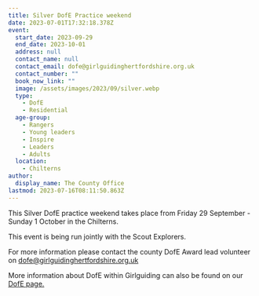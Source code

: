 ```yaml
---
title: Silver DofE Practice weekend
date: 2023-07-01T17:32:18.378Z
event:
  start_date: 2023-09-29
  end_date: 2023-10-01
  address: null
  contact_name: null
  contact_email: dofe@girlguidinghertfordshire.org.uk
  contact_number: ""
  book_now_link: ""
  image: /assets/images/2023/09/silver.webp
  type:
    - DofE
    - Residential
  age-group:
    - Rangers
    - Young leaders
    - Inspire
    - Leaders
    - Adults
  location:
    - Chilterns
author:
  display_name: The County Office
lastmod: 2023-07-16T08:11:50.863Z
---
```

This Silver DofE practice weekend takes place from Friday 29 September - Sunday 1 October in the Chilterns.

This event is being run jointly with the Scout Explorers.

For more information please contact the county DofE Award lead volunteer on <dofe@girlguidinghertfordshire.org.uk>

More information about DofE within Girlguiding can also be found on our [DofE page.](/youth-opportunities/dofe/)
